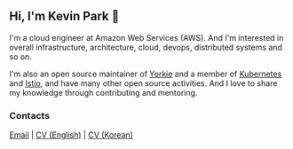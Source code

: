 ## Hi, I'm Kevin Park 👋
 
I'm a cloud engineer at Amazon Web Services (AWS).
And I'm interested in overall infrastructure, architecture, cloud, devops, distributed systems and so on.

I'm also an open source maintainer of [Yorkie](https://github.com/yorkie-team) and a member of [Kubernetes](https://github.com/kubernetes) and [Istio](https://github.com/istio), and have many other open source activities.
And I love to share my knowledge through contributing and mentoring.

### Contacts

[Email](mailto:krapi0314@gmail.com) | [CV (English)](https://github.com/krapie/resume/blob/master/examples/resume.pdf) | [CV (Korean)](https://github.com/krapie/resume/blob/korean/examples/resume.pdf)
